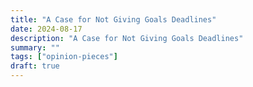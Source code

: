 ```yaml
---
title: "A Case for Not Giving Goals Deadlines"
date: 2024-08-17
description: "A Case for Not Giving Goals Deadlines"
summary: ""
tags: ["opinion-pieces"]
draft: true
---
```


